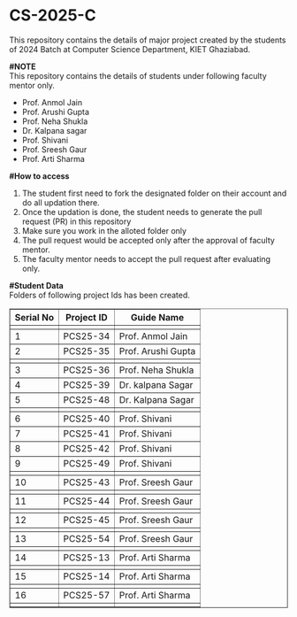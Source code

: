 # CS-2025-C
This repository contains the details of major project created by the students of 2024 Batch at Computer Science Department, KIET Ghaziabad.<br>

<b>#NOTE</b><br>
This repository contains the details of students under following faculty mentor only.
<ul>
<li>Prof. Anmol Jain</li>
<li>Prof. Arushi Gupta</li>
<li>Prof. Neha Shukla</li>
<li>Dr. Kalpana sagar</li>
<li>Prof. Shivani</li>
<li>Prof. Sreesh Gaur</li>
<li>Prof. Arti Sharma</li>
  </ul>
<b>#How to access</b><br>
<ol>
  <li>The student first need to fork the designated folder on their account and do all updation there.</li>
  <li>Once the updation is done, the student needs to generate the pull request (PR) in this repository</li>
  <li>Make sure you work in the alloted folder only</li>
  <li>The pull request would be accepted only after the approval of faculty mentor.</li>
  <li>The faculty mentor needs to accept the pull request after evaluating only.</li>
 </ol>

<b>#Student Data</b><br>
Folders of following project Ids has been created.<br>
<table border="1">
  <thead>
    <tr>
      <th>Serial No</th>
      <th>Project ID</th>
      <th>Guide Name</th>
    </tr>
  </thead>
  <tbody>
    <tr>
      <td></td> <!-- Blank Serial No for the first blank row -->
      <td></td>
      <td></td>
    </tr>
    <tr>
      <td>1</td>
      <td>PCS25-34</td>
      <td>Prof. Anmol Jain</td>
    </tr>
    <tr>
      <td>2</td>
      <td>PCS25-35</td>
      <td>Prof. Arushi Gupta</td>
    </tr>
    <tr>
      <td></td> <!-- Blank Serial No for the second blank row -->
      <td></td>
      <td></td>
    </tr>
    <tr>
      <td>3</td>
      <td>PCS25-36</td>
      <td>Prof. Neha Shukla</td>
    </tr>
    <tr>
      <td>4</td>
      <td>PCS25-39</td>
      <td>Dr. kalpana Sagar</td>
    </tr>
    <tr>
      <td>5</td>
      <td>PCS25-48</td>
      <td>Dr. Kalpana Sagar</td>
    </tr>
    <tr>
      <td></td> <!-- Blank Serial No for the third blank row -->
      <td></td>
      <td></td>
    </tr>
    <tr>
      <td>6</td>
      <td>PCS25-40</td>
      <td>Prof. Shivani</td>
    </tr>
    <tr>
      <td>7</td>
      <td>PCS25-41</td>
      <td>Prof. Shivani</td>
    </tr>
    <tr>
      <td>8</td>
      <td>PCS25-42</td>
      <td>Prof. Shivani</td>
    </tr>
<tr>
    <td>9</td>
    <td>PCS25-49</td>
    <td>Prof. Shivani</td>
</tr>
<tr>
    <td></td>
    <td></td>
    <td></td>
</tr>
<tr>
    <td>10</td>
    <td>PCS25-43</td>
    <td>Prof. Sreesh Gaur</td>
</tr>
<tr>
    <td></td>
    <td></td>
    <td></td>
</tr>
<tr>
    <td>11</td>
    <td>PCS25-44</td>
    <td>Prof. Sreesh Gaur</td>
</tr>
<tr>
    <td></td>
    <td></td>
    <td></td>
</tr>
<tr>
    <td>12</td>
    <td>PCS25-45</td>
    <td>Prof. Sreesh Gaur</td>
</tr>
<tr>
    <td></td>
    <td></td>
    <td></td>
</tr>
<tr>
    <td>13</td>
    <td>PCS25-54</td>
    <td>Prof. Sreesh Gaur</td>
</tr>
<tr>
    <td></td>
    <td></td>
    <td></td>
</tr>
<tr>
    <td>14</td>
    <td>PCS25-13</td>
    <td>Prof. Arti Sharma</td>
</tr>
<tr>
    <td></td>
    <td></td>
    <td></td>
</tr>
<tr>
    <td>15</td>
    <td>PCS25-14</td>
    <td>Prof. Arti Sharma</td>
</tr>
<tr>
    <td></td>
    <td></td>
    <td></td>
</tr>
<tr>
    <td>16</td>
    <td>PCS25-57</td>
    <td>Prof. Arti Sharma</td>
</tr>
<tr>
    <td></td>
    <td></td>
    <td></td>
</tr>
